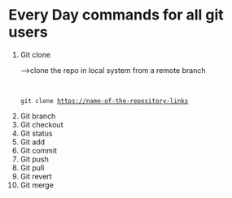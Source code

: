 # Every Day commands for all git users

1. Git clone  <p> -->clone the repo in local system from a remote branch </p></br> <pre><code>git clone <https://name-of-the-repository-links></code></pre>
2. Git branch
3. Git checkout
4. Git status
5. Git add
6. Git commit 
7. Git push
8. Git pull
9. Git revert
10. Git merge
